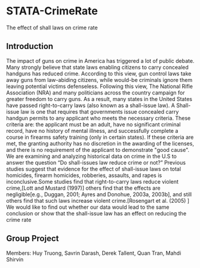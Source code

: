 # STATA-CrimeRate
The effect of shall laws on crime rate


## Introduction
The impact of guns on crime in America has triggered a lot of public debate. Many strongly
believe that state laws enabling citizens to carry concealed handguns has reduced crime.
According to this view, gun control laws take away guns from law-abiding citizens, while
would-be criminals ignore them leaving potential victims defenseless. Following this view,
The National Rifle Association (NRA) and many politicians across the country campaign
for greater freedom to carry guns.
As a result, many states in the United States have passed right-to-carry laws (also known
as a shall-issue law). A Shall-issue law is one that requires that governments issue
concealed carry handgun permits to any applicant who meets the necessary criteria.
These criteria are: the applicant must be an adult, have no significant criminal record,
have no history of mental illness, and successfully complete a course in firearms safety
training (only in certain states). If these criteria are met, the granting authority has no
discretion in the awarding of the licenses, and there is no requirement of the applicant to
demonstrate "good cause".
We are examining and analyzing historical data on crime in the U.S to answer the
question “Do shall-issues law reduce crime or not?” Previous studies suggest that
evidence for the effect of shall-issue laws on total homicides, firearm homicides,
robberies, assaults, and rapes is inconclusive.Some studies find that right-to-carry laws
reduce violent crime,[Lott and Mustard (1997)] others find that the effects are
negligible[e.g., Duggan, 2001; Ayres and Donohue, 2003a, 2003b], and still others find
that such laws increase violent crime.[Rosengart et al. (2005) ] We would like to find out
whether our data would lead to the same conclusion or show that the shall-issue law has
an effect on reducing the crime rate


## Group Project
Members:
Huy Truong,
Savrin Darash,
Derek Tallent,
Quan Tran,
Mahdi Shirvin
